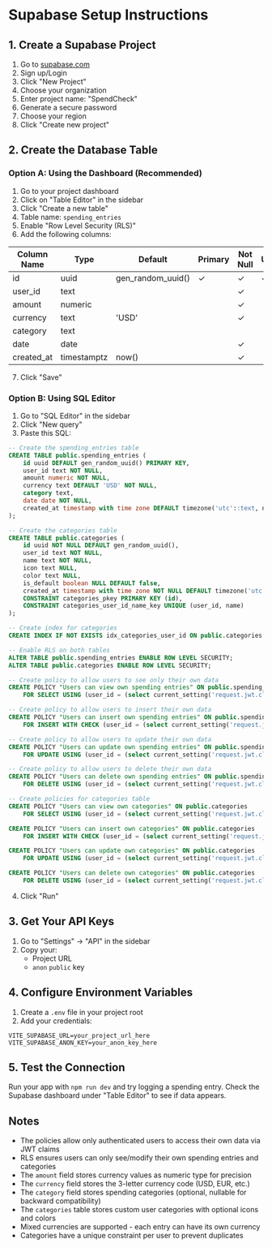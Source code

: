 # Supabase Setup Instructions

## 1. Create a Supabase Project

1. Go to [supabase.com](https://supabase.com)
2. Sign up/Login
3. Click "New Project"
4. Choose your organization
5. Enter project name: "SpendCheck"
6. Generate a secure password
7. Choose your region
8. Click "Create new project"

## 2. Create the Database Table

### Option A: Using the Dashboard (Recommended)

1. Go to your project dashboard
2. Click on "Table Editor" in the sidebar
3. Click "Create a new table"
4. Table name: `spending_entries`
5. Enable "Row Level Security (RLS)"
6. Add the following columns:

| Column Name | Type | Default | Primary | Not Null | Unique |
|-------------|------|---------|---------|----------|--------|
| id | uuid | gen_random_uuid() | ✓ | ✓ | ✓ |
| user_id | text | | | ✓ | |
| amount | numeric | | | ✓ | |
| currency | text | 'USD' | | ✓ | |
| category | text | | | | |
| date | date | | | ✓ | |
| created_at | timestamptz | now() | | ✓ | |

7. Click "Save"

### Option B: Using SQL Editor

1. Go to "SQL Editor" in the sidebar
2. Click "New query"
3. Paste this SQL:

```sql
-- Create the spending_entries table
CREATE TABLE public.spending_entries (
    id uuid DEFAULT gen_random_uuid() PRIMARY KEY,
    user_id text NOT NULL,
    amount numeric NOT NULL,
    currency text DEFAULT 'USD' NOT NULL,
    category text,
    date date NOT NULL,
    created_at timestamp with time zone DEFAULT timezone('utc'::text, now()) NOT NULL
);

-- Create the categories table
CREATE TABLE public.categories (
    id uuid NOT NULL DEFAULT gen_random_uuid(),
    user_id text NOT NULL,
    name text NOT NULL,
    icon text NULL,
    color text NULL,
    is_default boolean NULL DEFAULT false,
    created_at timestamp with time zone NOT NULL DEFAULT timezone('utc'::text, now()),
    CONSTRAINT categories_pkey PRIMARY KEY (id),
    CONSTRAINT categories_user_id_name_key UNIQUE (user_id, name)
);

-- Create index for categories
CREATE INDEX IF NOT EXISTS idx_categories_user_id ON public.categories USING btree (user_id);

-- Enable RLS on both tables
ALTER TABLE public.spending_entries ENABLE ROW LEVEL SECURITY;
ALTER TABLE public.categories ENABLE ROW LEVEL SECURITY;

-- Create policy to allow users to see only their own data
CREATE POLICY "Users can view own spending entries" ON public.spending_entries
    FOR SELECT USING (user_id = (select current_setting('request.jwt.claims', true)::json->>'sub'));

-- Create policy to allow users to insert their own data
CREATE POLICY "Users can insert own spending entries" ON public.spending_entries
    FOR INSERT WITH CHECK (user_id = (select current_setting('request.jwt.claims', true)::json->>'sub'));

-- Create policy to allow users to update their own data
CREATE POLICY "Users can update own spending entries" ON public.spending_entries
    FOR UPDATE USING (user_id = (select current_setting('request.jwt.claims', true)::json->>'sub'));

-- Create policy to allow users to delete their own data
CREATE POLICY "Users can delete own spending entries" ON public.spending_entries
    FOR DELETE USING (user_id = (select current_setting('request.jwt.claims', true)::json->>'sub'));

-- Create policies for categories table
CREATE POLICY "Users can view own categories" ON public.categories
    FOR SELECT USING (user_id = (select current_setting('request.jwt.claims', true)::json->>'sub'));

CREATE POLICY "Users can insert own categories" ON public.categories
    FOR INSERT WITH CHECK (user_id = (select current_setting('request.jwt.claims', true)::json->>'sub'));

CREATE POLICY "Users can update own categories" ON public.categories
    FOR UPDATE USING (user_id = (select current_setting('request.jwt.claims', true)::json->>'sub'));

CREATE POLICY "Users can delete own categories" ON public.categories
    FOR DELETE USING (user_id = (select current_setting('request.jwt.claims', true)::json->>'sub'));
```

4. Click "Run"

## 3. Get Your API Keys

1. Go to "Settings" → "API" in the sidebar
2. Copy your:
   - Project URL
   - `anon` `public` key

## 4. Configure Environment Variables

1. Create a `.env` file in your project root
2. Add your credentials:

```env
VITE_SUPABASE_URL=your_project_url_here
VITE_SUPABASE_ANON_KEY=your_anon_key_here
```

## 5. Test the Connection

Run your app with `npm run dev` and try logging a spending entry. Check the Supabase dashboard under "Table Editor" to see if data appears.

## Notes

- The policies allow only authenticated users to access their own data via JWT claims
- RLS ensures users can only see/modify their own spending entries and categories
- The `amount` field stores currency values as numeric type for precision
- The `currency` field stores the 3-letter currency code (USD, EUR, etc.)
- The `category` field stores spending categories (optional, nullable for backward compatibility)
- The `categories` table stores custom user categories with optional icons and colors
- Mixed currencies are supported - each entry can have its own currency
- Categories have a unique constraint per user to prevent duplicates